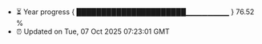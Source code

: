 - ⏳ Year progress { ██████████████████████▁▁▁▁▁▁▁▁ } 76.52 %
- ⏰ Updated on Tue, 07 Oct 2025 07:23:01 GMT

